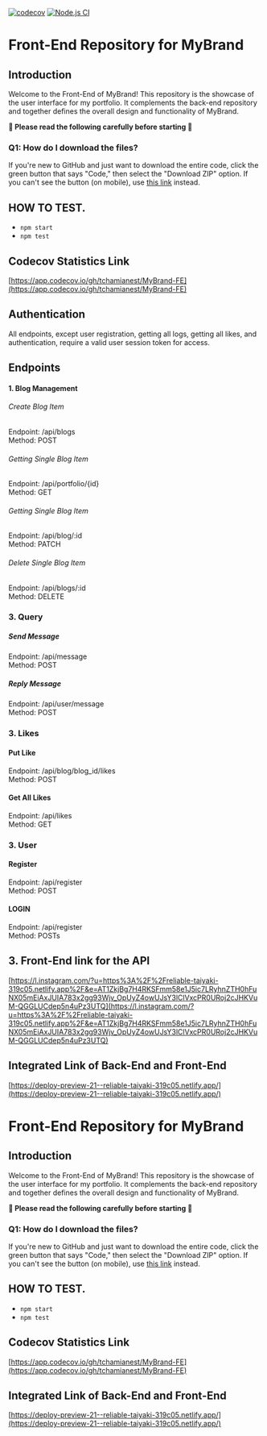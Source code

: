 [![codecov](https://codecov.io/github/tchamianest/MyBrand-FE/graph/badge.svg?token=ZQK3VYHML4)](https://codecov.io/github/tchamianest/MyBrand-FE)
[![Node.js CI](https://github.com/tchamianest/MyBrand-FE/actions/workflows/testing.yml/badge.svg)](https://github.com/tchamianest/MyBrand-FE/actions/workflows/testing.yml)

# Front-End Repository for MyBrand

## Introduction

Welcome to the Front-End of MyBrand! This repository is the showcase of the user interface for my portfolio. It complements the back-end repository and together defines the overall design and functionality of MyBrand.

**🚨 Please read the following carefully before starting 🚨**

### Q1: How do I download the files?

If you're new to GitHub and just want to download the entire code, click the green button that says "Code," then select the "Download ZIP" option. If you can't see the button (on mobile), use [this link](https://github.com/tchamianest/MyBrand-FE.git) instead.

## HOW TO TEST.

- `npm start`
- `npm test`

## Codecov Statistics Link

[https://app.codecov.io/gh/tchamianest/MyBrand-FE](https://app.codecov.io/gh/tchamianest/MyBrand-FE)

## Authentication

All endpoints, except user registration, getting all logs, getting all likes, and authentication, require a valid user session token for access.

## Endpoints

#### 1. Blog Management

###### Create Blog Item

Endpoint: /api/blogs <br/>
Method: POST

###### Getting Single Blog Item

Endpoint: /api/portfolio/{id}</br>
Method: GET

###### Getting Single Blog Item

Endpoint: /api/blog/:id<br/>
Method: PATCH

###### Delete Single Blog Item

Endpoint: /api/blogs/:id<br/>
Method: DELETE

### 3. Query

##### Send Message

Endpoint: /api/message<br/>
Method: POST

##### Reply Message

Endpoint: /api/user/message<br/>
Method: POST

### 3. Likes

#### Put Like

Endpoint: /api/blog/blog_id/likes<br/>
Method: POST

#### Get All Likes

Endpoint: /api/likes<br/>
Method: GET

### 3. User

#### Register

Endpoint: /api/register <br/>
Method: POST

#### LOGIN

Endpoint: /api/register </br>
Method: POSTs

## 3. Front-End link for the API

[https://l.instagram.com/?u=https%3A%2F%2Freliable-taiyaki-319c05.netlify.app%2F&e=AT1ZkjBg7H4RKSFmm58e1J5ic7LRyhnZTH0hFuNX05mEiAxJUIA783x2gg93Wjv_OpUyZ4owUJsY3lClVxcPR0URoj2cJHKVuM-QGGLUCdep5n4uPz3UTQ](https://l.instagram.com/?u=https%3A%2F%2Freliable-taiyaki-319c05.netlify.app%2F&e=AT1ZkjBg7H4RKSFmm58e1J5ic7LRyhnZTH0hFuNX05mEiAxJUIA783x2gg93Wjv_OpUyZ4owUJsY3lClVxcPR0URoj2cJHKVuM-QGGLUCdep5n4uPz3UTQ)

## Integrated Link of Back-End and Front-End

[https://deploy-preview-21--reliable-taiyaki-319c05.netlify.app/](https://deploy-preview-21--reliable-taiyaki-319c05.netlify.app/)


# Front-End Repository for MyBrand

## Introduction

Welcome to the Front-End of MyBrand! This repository is the showcase of the user interface for my portfolio. It complements the back-end repository and together defines the overall design and functionality of MyBrand.

**🚨 Please read the following carefully before starting 🚨**

### Q1: How do I download the files?

If you're new to GitHub and just want to download the entire code, click the green button that says "Code," then select the "Download ZIP" option. If you can't see the button (on mobile), use [this link](https://github.com/tchamianest/MyBrand-FE.git) instead.

## HOW TO TEST.

- `npm start`
- `npm test`

## Codecov Statistics Link

[https://app.codecov.io/gh/tchamianest/MyBrand-FE](https://app.codecov.io/gh/tchamianest/MyBrand-FE)


## Integrated Link of Back-End and Front-End

[https://deploy-preview-21--reliable-taiyaki-319c05.netlify.app/](https://deploy-preview-21--reliable-taiyaki-319c05.netlify.app/)
